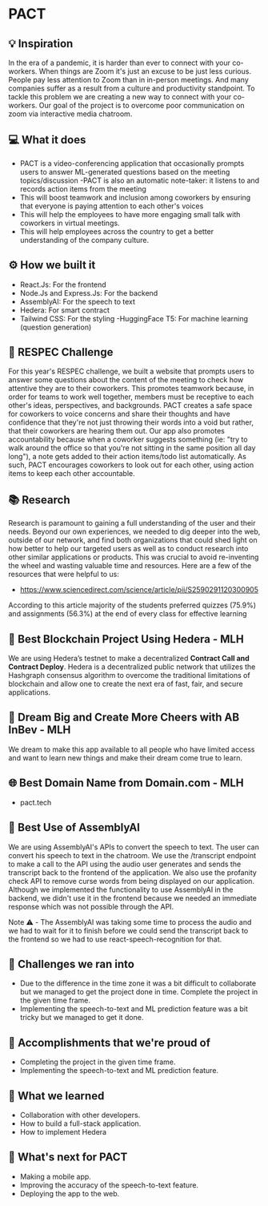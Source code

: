 # PACT

## 💡 Inspiration

In the era of a pandemic, it is harder than ever to connect with your co-workers. When things are Zoom it's just an excuse to be just less curious. People pay less attention to Zoom than in in-person meetings. And many companies suffer as a result from a culture and productivity standpoint. To tackle this problem we are creating a new way to connect with your co-workers. Our goal of the project is to overcome poor communication on zoom via interactive media chatroom.

## 💻 What it does

- PACT is a video-conferencing application that occasionally prompts users to answer ML-generated questions based on the meeting topics/discussion
  -PACT is also an automatic note-taker: it listens to and records action items from the meeting
- This will boost teamwork and inclusion among coworkers by ensuring that everyone is paying attention to each other's voices
- This will help the employees to have more engaging small talk with coworkers in virtual meetings.
- This will help employees across the country to get a better understanding of the company culture.

## ⚙️ How we built it

- React.Js: For the frontend
- Node.Js and Express.Js: For the backend
- AssemblyAI: For the speech to text
- Hedera: For smart contract
- Tailwind CSS: For the styling
  -HuggingFace T5: For machine learning (question generation)

## 💼 RESPEC Challenge

For this year's RESPEC challenge, we built a website that prompts users to answer some questions about the content of the meeting to check how attentive they are to their coworkers. This promotes teamwork because, in order for teams to work well together, members must be receptive to each other's ideas, perspectives, and backgrounds. PACT creates a safe space for coworkers to voice concerns and share their thoughts and have confidence that they're not just throwing their words into a void but rather, that their coworkers are hearing them out. Our app also promotes accountability because when a coworker suggests something (ie: "try to walk around the office so that you're not sitting in the same position all day long"), a note gets added to their action items/todo list automatically. As such, PACT encourages coworkers to look out for each other, using action items to keep each other accountable.

## 📚 Research

Research is paramount to gaining a full understanding of the user and their needs. Beyond our own experiences, we needed to dig deeper into the web, outside of our network, and find both organizations that could shed light on how better to help our targeted users as well as to conduct research into other similar applications or products. This was crucial to avoid re-inventing the wheel and wasting valuable time and resources. Here are a few of the resources that were helpful to us:

- https://www.sciencedirect.com/science/article/pii/S2590291120300905

According to this article majority of the students preferred quizzes (75.9%) and assignments (56.3%) at the end of every class for effective learning

## 🔐 Best Blockchain Project Using Hedera - MLH

We are using Hedera’s testnet to make a decentralized **Contract Call and Contract Deploy**. Hedera is a decentralized public network that utilizes the Hashgraph consensus algorithm to overcome the traditional limitations of blockchain and allow one to create the next era of fast, fair, and secure applications.

## 🍻 Dream Big and Create More Cheers with AB InBev - MLH

We dream to make this app available to all people who have limited access and want to learn new things and make their dream come true to learn.

## 🌐 Best Domain Name from Domain.com - MLH

- pact.tech

## 🤖 Best Use of AssemblyAI

We are using AssemblyAI's APIs to convert the speech to text. The user can convert his speech to text in the chatroom. We use the /transcript endpoint to make a call to the API using the audio user generates and sends the transcript back to the frontend of the application. We also use the profanity check API to remove curse words from being displayed on our application. Although we implemented the functionality to use AssemblyAI in the backend, we didn't use it in the frontend because we needed an immediate response which was not possible through the API.

Note ⚠️ - The AssemblyAI was taking some time to process the audio and we had to wait for it to finish before we could send the transcript back to the frontend so we had to use react-speech-recognition for that.

## 🧠 Challenges we ran into

- Due to the difference in the time zone it was a bit difficult to collaborate but we managed to get the project done in time. Complete the project in the given time frame.
- Implementing the speech-to-text and ML prediction feature was a bit tricky but we managed to get it done.

## 🏅 Accomplishments that we're proud of

- Completing the project in the given time frame.
- Implementing the speech-to-text and ML prediction feature.

## 📖 What we learned

- Collaboration with other developers.
- How to build a full-stack application.
- How to implement Hedera

## 🚀 What's next for PACT

- Making a mobile app.
- Improving the accuracy of the speech-to-text feature.
- Deploying the app to the web.

